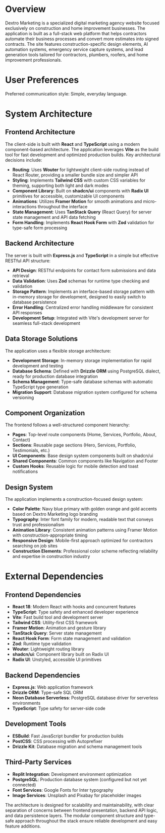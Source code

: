 # Overview

Dextro Marketing is a specialized digital marketing agency website focused exclusively on construction and home improvement businesses. The application is built as a full-stack web platform that helps contractors automate their business processes and convert more estimates into signed contracts. The site features construction-specific design elements, AI automation systems, emergency service capture systems, and lead generation tools tailored for contractors, plumbers, roofers, and home improvement professionals.

# User Preferences

Preferred communication style: Simple, everyday language.

# System Architecture

## Frontend Architecture
The client-side is built with **React** and **TypeScript** using a modern component-based architecture. The application leverages **Vite** as the build tool for fast development and optimized production builds. Key architectural decisions include:

- **Routing**: Uses **Wouter** for lightweight client-side routing instead of React Router, providing a smaller bundle size and simpler API
- **Styling**: Implements **Tailwind CSS** with custom CSS variables for theming, supporting both light and dark modes
- **Component Library**: Built on **shadcn/ui** components with **Radix UI** primitives for accessible, customizable UI components
- **Animations**: Utilizes **Framer Motion** for smooth animations and micro-interactions throughout the interface
- **State Management**: Uses **TanStack Query** (React Query) for server state management and API data fetching
- **Form Handling**: Implements **React Hook Form** with **Zod** validation for type-safe form processing

## Backend Architecture
The server is built with **Express.js** and **TypeScript** in a simple but effective RESTful API structure:

- **API Design**: RESTful endpoints for contact form submissions and data retrieval
- **Data Validation**: Uses **Zod** schemas for runtime type checking and validation
- **Storage Pattern**: Implements an interface-based storage pattern with in-memory storage for development, designed to easily switch to database persistence
- **Error Handling**: Centralized error handling middleware for consistent API responses
- **Development Setup**: Integrated with Vite's development server for seamless full-stack development

## Data Storage Solutions
The application uses a flexible storage architecture:

- **Development Storage**: In-memory storage implementation for rapid development and testing
- **Database Schema**: Defined with **Drizzle ORM** using PostgreSQL dialect, ready for production database integration
- **Schema Management**: Type-safe database schemas with automatic TypeScript type generation
- **Migration Support**: Database migration system configured for schema versioning

## Component Organization
The frontend follows a well-structured component hierarchy:

- **Pages**: Top-level route components (Home, Services, Portfolio, About, Contact)
- **Sections**: Reusable page sections (Hero, Services, Portfolio, Testimonials, etc.)
- **UI Components**: Base design system components built on shadcn/ui
- **Shared Components**: Common components like Navigation and Footer
- **Custom Hooks**: Reusable logic for mobile detection and toast notifications

## Design System
The application implements a construction-focused design system:

- **Color Palette**: Navy blue primary with golden orange and gold accents based on Dextro Marketing logo branding
- **Typography**: Inter font family for modern, readable text that conveys trust and professionalism
- **Animation Library**: Consistent animation patterns using Framer Motion with construction-appropriate timing
- **Responsive Design**: Mobile-first approach optimized for contractors searching on job sites
- **Construction Elements**: Professional color scheme reflecting reliability and expertise in construction industry

# External Dependencies

## Frontend Dependencies
- **React 18**: Modern React with hooks and concurrent features
- **TypeScript**: Type safety and enhanced developer experience
- **Vite**: Fast build tool and development server
- **Tailwind CSS**: Utility-first CSS framework
- **Framer Motion**: Animation and gesture library
- **TanStack Query**: Server state management
- **React Hook Form**: Form state management and validation
- **Zod**: Runtime type validation
- **Wouter**: Lightweight routing library
- **shadcn/ui**: Component library built on Radix UI
- **Radix UI**: Unstyled, accessible UI primitives

## Backend Dependencies
- **Express.js**: Web application framework
- **Drizzle ORM**: Type-safe SQL ORM
- **Neon Database Serverless**: PostgreSQL database driver for serverless environments
- **TypeScript**: Type safety for server-side code

## Development Tools
- **ESBuild**: Fast JavaScript bundler for production builds
- **PostCSS**: CSS processing with Autoprefixer
- **Drizzle Kit**: Database migration and schema management tools

## Third-Party Services
- **Replit Integration**: Development environment optimization
- **PostgreSQL**: Production database system (configured but not yet connected)
- **Font Services**: Google Fonts for Inter typography
- **Image Services**: Unsplash and Pixabay for placeholder images

The architecture is designed for scalability and maintainability, with clear separation of concerns between frontend presentation, backend API logic, and data persistence layers. The modular component structure and type-safe approach throughout the stack ensure reliable development and easy feature additions.